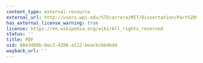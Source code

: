 ```yaml
---
content_type: external-resource
external_url: http://users.wpi.edu/%7Ecarrera/MIT/Dissertation/Part%20V.pdf
has_external_license_warning: true
license: https://en.wikipedia.org/wiki/All_rights_reserved
status: ''
title: PDF
uid: 08e3d09b-0ec2-4206-a112-beacbcbb4bd4
wayback_url: ''
---
```

